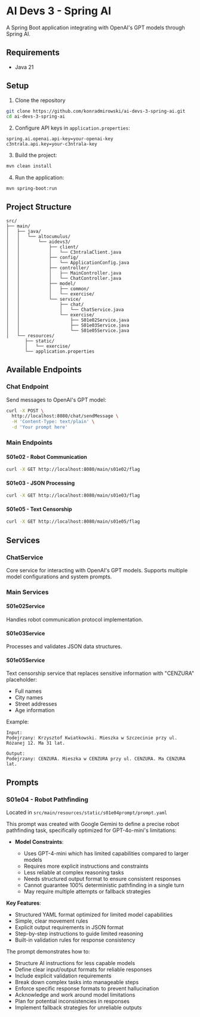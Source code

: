 # AI Devs 3 - Spring AI

A Spring Boot application integrating with OpenAI's GPT models through Spring AI.

## Requirements

- Java 21

## Setup

1. Clone the repository
```bash
git clone https://github.com/konradmirowski/ai-devs-3-spring-ai.git
cd ai-devs-3-spring-ai
```

2. Configure API keys in `application.properties`:
```properties
spring.ai.openai.api-key=your-openai-key
c3ntrala.api.key=your-c3ntrala-key
```

3. Build the project:
```bash
mvn clean install
```

4. Run the application:
```bash
mvn spring-boot:run
```

## Project Structure

```
src/
├── main/
│   ├── java/
│   │   └── altocumulus/
│   │       └── aidevs3/
│   │           ├── client/
│   │           │   └── C3ntralaClient.java
│   │           ├── config/
│   │           │   └── ApplicationConfig.java
│   │           ├── controller/
│   │           │   ├── MainController.java
│   │           │   └── ChatController.java
│   │           ├── model/
│   │           │   ├── common/
│   │           │   └── exercise/
│   │           └── service/
│   │               ├── chat/
│   │               │   └── ChatService.java
│   │               └── exercise/
│   │                   ├── S01e02Service.java
│   │                   ├── S01e03Service.java
│   │                   └── S01e05Service.java
│   └── resources/
       ├── static/
       │   └── exercise/
       └── application.properties
```

## Available Endpoints

### Chat Endpoint

Send messages to OpenAI's GPT model:

```bash
curl -X POST \
  http://localhost:8080/chat/sendMessage \
  -H 'Content-Type: text/plain' \
  -d 'Your prompt here'
```

### Main Endpoints

#### S01e02 - Robot Communication
```bash
curl -X GET http://localhost:8080/main/s01e02/flag
```

#### S01e03 - JSON Processing
```bash
curl -X GET http://localhost:8080/main/s01e03/flag
```

#### S01e05 - Text Censorship
```bash
curl -X GET http://localhost:8080/main/s01e05/flag
```

## Services

### ChatService

Core service for interacting with OpenAI's GPT models. Supports multiple model configurations and system prompts.

### Main Services

#### S01e02Service
Handles robot communication protocol implementation.

#### S01e03Service
Processes and validates JSON data structures.

#### S01e05Service
Text censorship service that replaces sensitive information with "CENZURA" placeholder:
- Full names
- City names
- Street addresses
- Age information

Example:
```text
Input: 
Podejrzany: Krzysztof Kwiatkowski. Mieszka w Szczecinie przy ul. Różanej 12. Ma 31 lat.

Output:
Podejrzany: CENZURA. Mieszka w CENZURA przy ul. CENZURA. Ma CENZURA lat.
```

## Prompts

### S01e04 - Robot Pathfinding

Located in `src/main/resources/static/s01e04prompt/prompt.yaml`

This prompt was created with Google Gemini to define a precise robot pathfinding task, specifically optimized for GPT-4o-mini's limitations:

- **Model Constraints**:

  - Uses GPT-4-mini which has limited capabilities compared to larger models
  - Requires more explicit instructions and constraints
  - Less reliable at complex reasoning tasks
  - Needs structured output format to ensure consistent responses
  - Cannot guarantee 100% deterministic pathfinding in a single turn
  - May require multiple attempts or fallback strategies

**Key Features**:

- Structured YAML format optimized for limited model capabilities
- Simple, clear movement rules
- Explicit output requirements in JSON format
- Step-by-step instructions to guide limited reasoning
- Built-in validation rules for response consistency

The prompt demonstrates how to:
- Structure AI instructions for less capable models
- Define clear input/output formats for reliable responses
- Include explicit validation requirements
- Break down complex tasks into manageable steps
- Enforce specific response formats to prevent hallucination
- Acknowledge and work around model limitations
- Plan for potential inconsistencies in responses
- Implement fallback strategies for unreliable outputs
